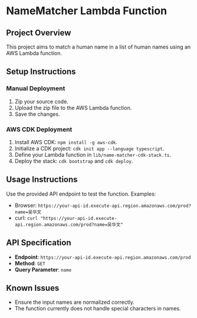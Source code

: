# NameMatcher Lambda Function

## Project Overview
This project aims to match a human name in a list of human names using an AWS Lambda function.

## Setup Instructions

### Manual Deployment
1. Zip your source code.
2. Upload the zip file to the AWS Lambda function.
3. Save the changes.

### AWS CDK Deployment
1. Install AWS CDK: `npm install -g aws-cdk`.
2. Initialize a CDK project: `cdk init app --language typescript`.
3. Define your Lambda function in `lib/name-matcher-cdk-stack.ts`.
4. Deploy the stack: `cdk bootstrap` and `cdk deploy`.

## Usage Instructions
Use the provided API endpoint to test the function. Examples:
- Browser: `https://your-api-id.execute-api.region.amazonaws.com/prod?name=吴华文`
- curl: `curl "https://your-api-id.execute-api.region.amazonaws.com/prod?name=吴华文"`

## API Specification
- **Endpoint**: `https://your-api-id.execute-api.region.amazonaws.com/prod`
- **Method**: `GET`
- **Query Parameter**: `name`

## Known Issues
- Ensure the input names are normalized correctly.
- The function currently does not handle special characters in names.
